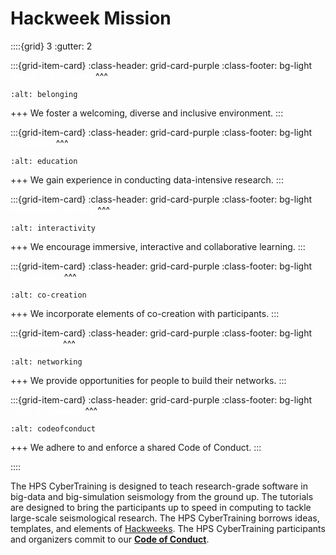 # Hackweek Mission

::::{grid} 3
:gutter: 2

:::{grid-item-card}
:class-header: grid-card-purple
:class-footer: bg-light
**<span style='color:white'>Sense of Belonging</span>**
^^^
```{image} img/belonging.png
:alt: belonging
```
+++
We foster a welcoming, diverse and inclusive environment.
:::


:::{grid-item-card}
:class-header: grid-card-purple
:class-footer: bg-light
**<span style='color:white'>Education</span>**
^^^
```{image} img/education.png
:alt: education
```
+++
We gain experience in conducting data-intensive research.
:::


:::{grid-item-card}
:class-header: grid-card-purple
:class-footer: bg-light
**<span style='color:white'>Immersive Learning</span>**
^^^
```{image} img/interactivity.png
:alt: interactivity
```
+++
We encourage immersive, interactive and collaborative learning.
:::


:::{grid-item-card}
:class-header: grid-card-purple
:class-footer: bg-light
**<span style='color:white'>Co-creation</span>**
^^^
```{image} img/co-creation.png
:alt: co-creation
```
+++
We incorporate elements of co-creation with participants.
:::


:::{grid-item-card}
:class-header: grid-card-purple
:class-footer: bg-light
**<span style='color:white'>Networking</span>**
^^^
```{image} img/networking.png
:alt: networking
```
+++
We provide opportunities for people to build their networks.
:::


:::{grid-item-card}
:class-header: grid-card-purple
:class-footer: bg-light
**<span style='color:white'>Code of Conduct</span>**
^^^
```{image} img/CoC.png
:alt: codeofconduct
```
+++
We adhere to and enforce a shared Code of Conduct.
:::

::::

The HPS CyberTraining is designed to teach research-grade software in big-data and big-simulation seismology from the ground up. The tutorials are designed to bring the participants up to speed in computing to tackle large-scale seismological research.  The HPS CyberTraining borrows ideas, templates, and elements of [Hackweeks](https://www.pnas.org/content/115/36/8872.short). The HPS CyberTraining participants and organizers commit to our **[Code of Conduct](CoC)**.
